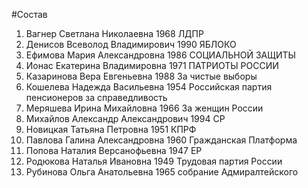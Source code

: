 #Состав
1. Вагнер Светлана Николаевна 1968 ЛДПР
2. Денисов Всеволод Владимирович 1990 ЯБЛОКО
3. Ефимова Мария Александровна 1986 СОЦИАЛЬНОЙ ЗАЩИТЫ
4. Ионас Екатерина Владимировна 1971 ПАТРИОТЫ РОССИИ
5. Казаринова Вера Евгеньевна 1988 За чистые выборы
6. Кошелева Надежда Васильевна 1954 Российская партия пенсионеров за справедливость
7. Меряшева Ирина Михайловна 1966 За женщин России
8. Михайлов Александр Александрович 1994 СР
9. Новицкая Татьяна Петровна 1951 КПРФ
10. Павлова Галина Александровна 1960 Гражданская Платформа
11. Попова Наталия Версанофьевна 1947 ЕР
12. Родюкова Наталья Ивановна 1949 Трудовая партия России
13. Рубинова Ольга Анатольевна 1965 собрание Адмиралтейского
